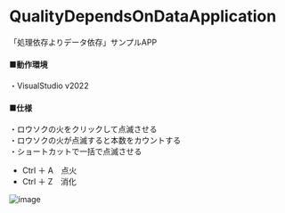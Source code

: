 # QualityDependsOnDataApplication
「処理依存よりデータ依存」サンプルAPP

<h4>■動作環境</h4>
<div>
  ・VisualStudio v2022
</div>

<h4>■仕様</h4>
<div>
  ・ロウソクの火をクリックして点滅させる
</div>
<div>
  ・ロウソクの火が点滅すると本数をカウントする
</div>
<div>
  <div>
    ・ショートカットで一括で点滅させる<br>
  </div>
  <div>
    <ul>
      <li>Ctrl ＋ A　点火</li>
      <li>Ctrl ＋ Z　消化</li>
    </ul>
  </div>
</div>

 ![image](https://github.com/user-attachments/assets/c57f745a-eb11-4800-a86d-14c258c7676a)

